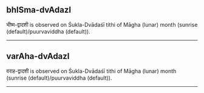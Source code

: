 ## bhISma-dvAdazI

भीष्म-द्वादशी is observed on Śukla-Dvādaśī tithi of Māgha (lunar) month (sunrise (default)/puurvaviddha (default)).


---
## varAha-dvAdazI

वराह-द्वादशी is observed on Śukla-Dvādaśī tithi of Māgha (lunar) month (sunrise (default)/puurvaviddha (default)).


---
